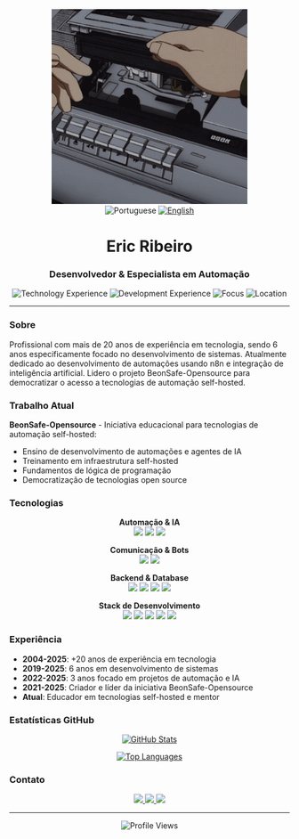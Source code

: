 <div align="center">
  <img src="./public/playtape.gif" width="70%" height="350" style="object-fit: cover;" alt="Eric Ribeiro - Developer & Automation Specialist" />
</div>

<div align="center">
  <img src="https://img.shields.io/badge/🇧🇷-Português-black?style=flat-square&labelColor=333333&color=666666" alt="Portuguese" />
  <a href="README-EN.md">
    <img src="https://img.shields.io/badge/🇺🇸-English-black?style=flat-square&labelColor=333333&color=444444" alt="English" />
  </a>
</div>

<h1 align="center">Eric Ribeiro</h1>
<h3 align="center">Desenvolvedor & Especialista em Automação</h3>

<div align="center">
  <img src="https://img.shields.io/badge/Tecnologia-20%2B%20anos-black?style=flat-square&labelColor=333333&color=666666" alt="Technology Experience" />
  <img src="https://img.shields.io/badge/Desenvolvimento-6%20anos-black?style=flat-square&labelColor=333333&color=666666" alt="Development Experience" />
  <img src="https://img.shields.io/badge/Foco-Automação%20%26%20IA-black?style=flat-square&labelColor=333333&color=666666" alt="Focus" />
  <img src="https://img.shields.io/badge/Localização-Brasil-black?style=flat-square&labelColor=333333&color=666666" alt="Location" />
</div>

---

### Sobre

Profissional com mais de 20 anos de experiência em tecnologia, sendo 6 anos especificamente focado no desenvolvimento de sistemas. Atualmente dedicado ao desenvolvimento de automações usando n8n e integração de inteligência artificial.
Lidero o projeto BeonSafe-Opensource para democratizar o acesso a tecnologias de automação self-hosted.

### Trabalho Atual

**BeonSafe-Opensource** - Iniciativa educacional para tecnologias de automação self-hosted:

- Ensino de desenvolvimento de automações e agentes de IA
- Treinamento em infraestrutura self-hosted
- Fundamentos de lógica de programação
- Democratização de tecnologias open source

### Tecnologias

<div align="center">

**Automação & IA**
<br />
<img src="https://img.shields.io/badge/n8n-black?style=flat-square&logo=n8n&logoColor=white&labelColor=2d2d2d" />
<img src="https://img.shields.io/badge/DifyAI-black?style=flat-square&logo=openai&logoColor=white&labelColor=2d2d2d" />
<img src="https://img.shields.io/badge/OpenAI-black?style=flat-square&logo=openai&logoColor=white&labelColor=2d2d2d" />

**Comunicação & Bots**
<br />
<img src="https://img.shields.io/badge/TypeBot-black?style=flat-square&logo=chatbot&logoColor=white&labelColor=2d2d2d" />
<img src="https://img.shields.io/badge/Evolution_API-black?style=flat-square&logo=whatsapp&logoColor=white&labelColor=2d2d2d" />

**Backend & Database**
<br />
<img src="https://img.shields.io/badge/Node.js-black?style=flat-square&logo=node.js&logoColor=white&labelColor=2d2d2d" />
<img src="https://img.shields.io/badge/MongoDB-black?style=flat-square&logo=mongodb&logoColor=white&labelColor=2d2d2d" />
<img src="https://img.shields.io/badge/Redis-black?style=flat-square&logo=redis&logoColor=white&labelColor=2d2d2d" />
<img src="https://img.shields.io/badge/Supabase-black?style=flat-square&logo=supabase&logoColor=white&labelColor=2d2d2d" />

**Stack de Desenvolvimento**
<br />
<img src="https://img.shields.io/badge/JavaScript-black?style=flat-square&logo=javascript&logoColor=white&labelColor=2d2d2d" />
<img src="https://img.shields.io/badge/TypeScript-black?style=flat-square&logo=typescript&logoColor=white&labelColor=2d2d2d" />
<img src="https://img.shields.io/badge/Python-black?style=flat-square&logo=python&logoColor=white&labelColor=2d2d2d" />
<img src="https://img.shields.io/badge/Docker-black?style=flat-square&logo=docker&logoColor=white&labelColor=2d2d2d" />
<img src="https://img.shields.io/badge/Linux-black?style=flat-square&logo=linux&logoColor=white&labelColor=2d2d2d" />

</div>

### Experiência

- **2004-2025**: +20 anos de experiência em tecnologia
- **2019-2025**: 6 anos em desenvolvimento de sistemas
- **2022-2025**: 3 anos focado em projetos de automação e IA
- **2021-2025**: Criador e líder da iniciativa BeonSafe-Opensource
- **Atual**: Educador em tecnologias self-hosted e mentor

### Estatísticas GitHub

<div align="center">

[![GitHub Stats](https://github-readme-stats-sigma-five.vercel.app/api?username=ericvasr&show_icons=true&theme=dark&bg_color=0d1117&title_color=ffffff&text_color=c9d1d9&icon_color=58a6ff&border_color=30363d&count_private=true)](https://github.com/ericvasr)

[![Top Languages](https://github-readme-stats-sigma-five.vercel.app/api/top-langs/?username=ericvasr&layout=compact&langs_count=6&theme=dark&bg_color=0d1117&title_color=ffffff&text_color=c9d1d9&border_color=30363d)](https://github.com/ericvasr)

</div>

### Contato

<div align="center">
  <a href="https://www.linkedin.com/in/eric-ribeiro-15853521a/">
    <img src="https://img.shields.io/badge/LinkedIn-black?style=flat-square&logo=linkedin&logoColor=white&labelColor=2d2d2d" />
  </a>
  <a href="https://github.com/ericvasr">
    <img src="https://img.shields.io/badge/GitHub-black?style=flat-square&logo=github&logoColor=white&labelColor=2d2d2d" />
  </a>
  <a href="mailto:eric@beonsafe.com">
    <img src="https://img.shields.io/badge/Email-black?style=flat-square&logo=gmail&logoColor=white&labelColor=2d2d2d" />
  </a>
</div>

---

<div align="center">
  <img src="https://komarev.com/ghpvc/?username=ericvasr&label=Visualizações%20do%20Perfil&color=666666&style=flat-square&labelColor=333333" alt="Profile Views" />
</div>
